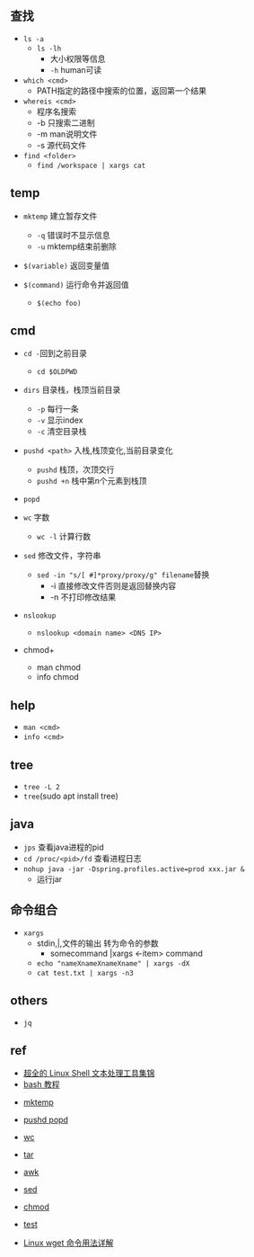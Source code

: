 
## 查找

+ `ls -a`
    + `ls -lh`
        + 大小权限等信息
        + `-h` human可读
+ `which <cmd>`
    + PATH指定的路径中搜索<cmd>的位置，返回第一个结果
+ `whereis <cmd>`
    + 程序名搜索
    + -b  只搜索二进制
    + -m  man说明文件
    + -s  源代码文件
+ `find <folder>`
    + `find /workspace | xargs cat`


## temp

+ `mktemp`  建立暂存文件
    + `-q` 错误时不显示信息
    + `-u` mktemp结束前删除

+ `$(variable)` 返回变量值
+ `$(command)` 运行命令并返回值
    + `$(echo foo)`

## cmd
<!-- 目录切换 -->
+ `cd -`回到之前目录
    + `cd $OLDPWD`
+ `dirs` 目录栈，栈顶当前目录
    + `-p` 每行一条
    + `-v` 显示index
    + `-c` 清空目录栈
+ `pushd <path>` 入栈,栈顶变化,当前目录变化
    + `pushd` 栈顶，次顶交行
    + `pushd +n` 栈中第n个元素到栈顶
+ `popd` 

+ `wc` 字数
    + `wc -l` 计算行数

+ `sed` 修改文件，字符串
    + `sed -in "s/[ #]*proxy/proxy/g" filename`替换
        + -i 直接修改文件否则是返回替换内容
        + -n 不打印修改结果

+ `nslookup`
    + `nslookup <domain name> <DNS IP>`


+ chmod+ 
    + man chmod
    + info chmod

## help
+ `man <cmd>`
+ `info <cmd>`


## tree

+ `tree -L 2`
+ `tree`(sudo apt install tree)

## java
+ `jps` 查看java进程的pid
+ `cd /proc/<pid>/fd` 查看进程日志
+ `nohup java -jar -Dspring.profiles.active=prod xxx.jar &`
    + 运行jar



## 命令组合

+ `xargs`
    + stdin,|,文件的输出 转为命令的参数
        + somecommand |xargs <-item>  command
    + `echo "nameXnameXnameXname" | xargs -dX`
    + `cat test.txt | xargs -n3`


## others

+ `jq`















## ref
+ [超全的 Linux Shell 文本处理工具集锦](https://zhuanlan.zhihu.com/p/265869157)
+ [bash 教程](https://wangdoc.com/bash/intro.html)

<!-- detail -->
+ [mktemp](https://www.runoob.com/linux/linux-comm-mktemp.html)
+ [pushd popd](https://blog.csdn.net/xia7139/article/details/50726971)
+ [wc](https://www.runoob.com/linux/linux-comm-wc.html)
+ [tar](https://www.runoob.com/linux/linux-comm-tar.html)
+ [awk](https://zhuanlan.zhihu.com/p/261886766)
+ [sed](https://zhuanlan.zhihu.com/p/145661854)
+ [chmod](http://www.gnu.org/software/coreutils/manual/html_node/chmod-invocation.html)
+ [test](https://www.runoob.com/linux/linux-shell-test.html)

+ [Linux wget 命令用法详解](https://www.jianshu.com/p/59bb131bc2ab)